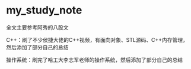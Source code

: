 # my_study_note

全文主要参考阿秀的八股文

C++：刷了不少侯捷大佬的C++视频，有面向对象、STL源码、C++内存管理，然后添加了部分自己的总结

操作系统：刷完了哈工大李志军老师的操作系统，然后添加了部分自己的总结
